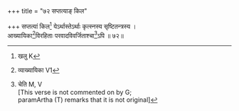 +++
title = "७२ सप्तत्याङ् किल"

+++
सप्तत्यां किल[^1] येऽर्थास्तेऽर्थाः कृत्स्नस्य सृष्टितन्त्रस्य ।  
आख्यायिका[^2]विरहिताः परवादविवर्जिताश्चा[^3]ऽपि ॥ ७२॥  
  
[^1]: खलु K
[^2]: व्याख्यायिका V1
[^3]: चेति M, V  
[This verse is not commented on by G;  
paramArtha (T) remarks that it is not original]  
